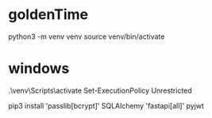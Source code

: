 # goldenTime

python3 -m venv venv
source venv/bin/activate

# windows
.\venv\Scripts\activate
Set-ExecutionPolicy Unrestricted

pip3 install 'passlib[bcrypt]' SQLAlchemy 'fastapi[all]' pyjwt     

